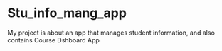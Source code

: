 # Stu_info_mang_app
My project is about an app that manages student information, and also contains Course Dshboard App

